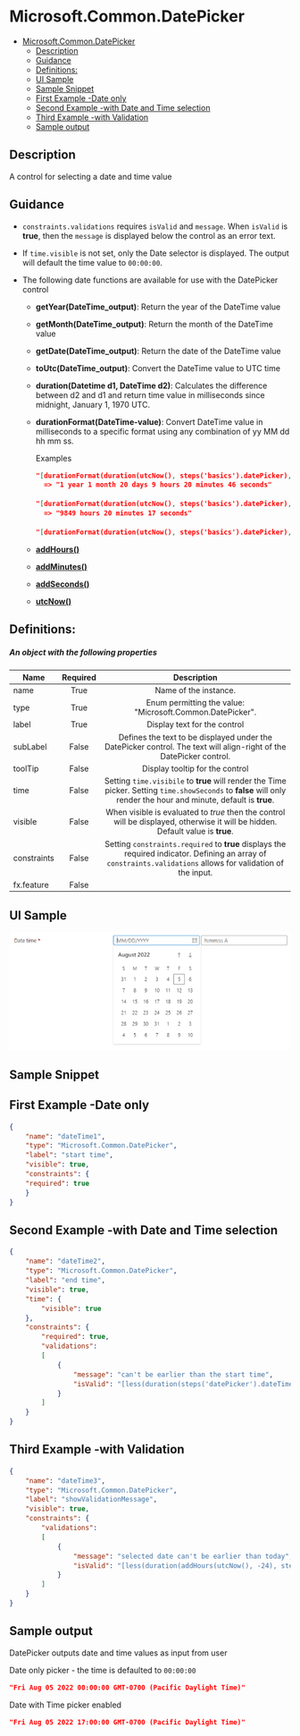 <a name="microsoft-common-datepicker"></a>
# Microsoft.Common.DatePicker
* [Microsoft.Common.DatePicker](#microsoft-common-datepicker)
    * [Description](#microsoft-common-datepicker-description)
    * [Guidance](#microsoft-common-datepicker-guidance)
    * [Definitions:](#microsoft-common-datepicker-definitions)
    * [UI Sample](#microsoft-common-datepicker-ui-sample)
    * [Sample Snippet](#microsoft-common-datepicker-sample-snippet)
    * [First Example -Date only](#microsoft-common-datepicker-first-example-date-only)
    * [Second Example -with Date and Time selection](#microsoft-common-datepicker-second-example-with-date-and-time-selection)
    * [Third Example -with Validation](#microsoft-common-datepicker-third-example-with-validation)
    * [Sample output](#microsoft-common-datepicker-sample-output)

<a name="microsoft-common-datepicker-description"></a>
## Description
A control for selecting a date and time value
<a name="microsoft-common-datepicker-guidance"></a>
## Guidance
- `constraints.validations` requires `isValid` and `message`. When `isValid` is **true**, then the `message` is displayed below the control as an error text.
- If `time.visible` is not set, only the Date selector is displayed. The output will default the time value to `00:00:00`.
- The following date functions are available for use with the DatePicker control

  - **getYear(DateTime_output)**: Return the year of the DateTime value
  - **getMonth(DateTime_output)**: Return the month of the DateTime value
  - **getDate(DateTime_output)**: Return the date of the DateTime value
  - **toUtc(DateTime_output)**: Convert the DateTime value to UTC time
  - **duration(Datetime d1, DateTime d2)**: Calculates the difference between d2 and d1 and return time value in milliseconds since midnight, January 1, 1970 UTC.
  - **durationFormat(DateTime-value)**:  Convert DateTime value in milliseconds to a specific format using any combination of yy MM dd hh mm ss.

    Examples
    ```json
    "[durationFormat(duration(utcNow(), steps('basics').datePicker), 'yy MM dd hh mm ss')]"
      => "1 year 1 month 20 days 9 hours 20 minutes 46 seconds"

    "[durationFormat(duration(utcNow(), steps('basics').datePicker), 'hh mm ss')]"
      => "9849 hours 20 minutes 17 seconds"

    "[durationFormat(duration(utcNow(), steps('basics').datePicker), 'dd')]" => "410 days"
    ```

  - [**addHours()**](https://docs.microsoft.com/en-us/azure/azure-resource-manager/managed-applications/create-ui-definition-date-functions#addhours)
  - [**addMinutes()**](https://docs.microsoft.com/en-us/azure/azure-resource-manager/managed-applications/create-ui-definition-date-functions#addminutes)
  - [**addSeconds()**](https://docs.microsoft.com/en-us/azure/azure-resource-manager/managed-applications/create-ui-definition-date-functions#addseconds)
  - [**utcNow()**](https://docs.microsoft.com/en-us/azure/azure-resource-manager/managed-applications/create-ui-definition-date-functions#utcnow)
 
<a name="microsoft-common-datepicker-definitions"></a>
## Definitions:
<a name="microsoft-common-datepicker-definitions-an-object-with-the-following-properties"></a>
##### An object with the following properties
| Name | Required | Description
| ---|:--:|:--:|
|name|True|Name of the instance.
|type|True|Enum permitting the value: "Microsoft.Common.DatePicker".
|label|True|Display text for the control
|subLabel|False|Defines the text to be displayed under the DatePicker control. The text will align-right of the DatePicker control.
|toolTip|False|Display tooltip for the control
|time|False|Setting `time.visibile` to **true** will render the Time picker. Setting `time.showSeconds` to **false** will only render the hour and minute, default is **true**.
|visible|False|When visible is evaluated to *true* then the control will be displayed, otherwise it will be hidden.  Default value is **true**.
|constraints|False|Setting `constraints.required` to **true** displays the required indicator. Defining an array of `constraints.validations` allows for validation of the input.
|fx.feature|False|
<a name="microsoft-common-datepicker-ui-sample"></a>
## UI Sample
![alt-text](../media/dx/controls/Microsoft.Common.DatePicker.png "UI Sample")  
<a name="microsoft-common-datepicker-sample-snippet"></a>
## Sample Snippet
  
<a name="microsoft-common-datepicker-first-example-date-only"></a>
## First Example -Date only
```json
{
    "name": "dateTime1",
    "type": "Microsoft.Common.DatePicker",
    "label": "start time",
    "visible": true,
    "constraints": {
    "required": true
    }
}
```

<a name="microsoft-common-datepicker-second-example-with-date-and-time-selection"></a>
## Second Example -with Date and Time selection
```json
{
    "name": "dateTime2",
    "type": "Microsoft.Common.DatePicker",
    "label": "end time",
    "visible": true,
    "time": {
        "visible": true
    },
    "constraints": {
        "required": true,
        "validations":
        [
            {
                "message": "can't be earlier than the start time",
                "isValid": "[less(duration(steps('datePicker').dateTime1, steps('datePicker').dateTime2), 0)]"
            }
        ]
    }
}
```

<a name="microsoft-common-datepicker-third-example-with-validation"></a>
## Third Example -with Validation
```json
{
    "name": "dateTime3",
    "type": "Microsoft.Common.DatePicker",
    "label": "showValidationMessage",
    "visible": true,
    "constraints": {
        "validations":
        [
            {
                "message": "selected date can't be earlier than today",
                "isValid": "[less(duration(addHours(utcNow(), -24), steps('datePicker').dateTime1), 0)]"
            }
        ]
    }
}
```

<a name="microsoft-common-datepicker-sample-output"></a>
## Sample output
  DatePicker outputs date and time values as input from user

Date only picker - the time is defaulted to `00:00:00`

```json
"Fri Aug 05 2022 00:00:00 GMT-0700 (Pacific Daylight Time)"
```

Date with Time picker enabled

```json
"Fri Aug 05 2022 17:00:00 GMT-0700 (Pacific Daylight Time)"
```

